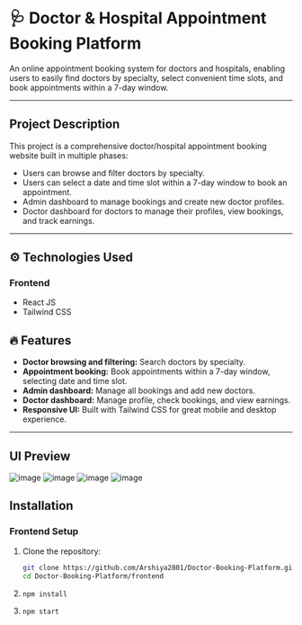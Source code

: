 # 🩺 Doctor & Hospital Appointment Booking Platform

An online appointment booking system for doctors and hospitals, enabling users to easily find doctors by specialty, select convenient time slots, and book appointments within a 7-day window.

---

##  Project Description

This project is a comprehensive doctor/hospital appointment booking website built in multiple phases:

- Users can browse and filter doctors by specialty.
- Users can select a date and time slot within a 7-day window to book an appointment.
- Admin dashboard to manage bookings and create new doctor profiles.
- Doctor dashboard for doctors to manage their profiles, view bookings, and track earnings.

---

## ⚙️ Technologies Used

###  Frontend
- React JS
- Tailwind CSS


## 🔥 Features

- **Doctor browsing and filtering:** Search doctors by specialty.
- **Appointment booking:** Book appointments within a 7-day window, selecting date and time slot.
- **Admin dashboard:** Manage all bookings and add new doctors.
- **Doctor dashboard:** Manage profile, check bookings, and view earnings.
- **Responsive UI:** Built with Tailwind CSS for great mobile and desktop experience.

---

## UI Preview
![image](https://github.com/user-attachments/assets/dfb95bb2-25b1-4b96-9d31-86423d81e8ea)
![image](https://github.com/user-attachments/assets/bc9c1c84-f140-461d-af1e-7328b64434b3)
![image](https://github.com/user-attachments/assets/a2eef549-f73b-4dc9-8f2b-9e9e99cb188c)
![image](https://github.com/user-attachments/assets/720279ce-fda1-4cb3-8e0b-e94552244271)



## Installation

### Frontend Setup

1. Clone the repository:

   ```bash
   git clone https://github.com/Arshiya2801/Doctor-Booking-Platform.git
   cd Doctor-Booking-Platform/frontend
2. ```bash
   npm install
3. ```bash
   npm start
